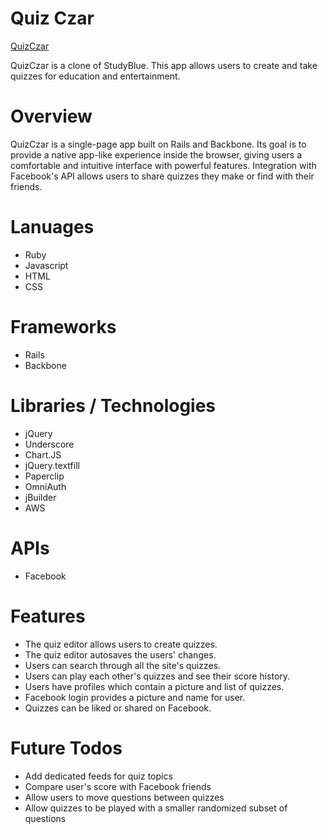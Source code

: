 # Quiz Czar

[QuizCzar][link]

[link]: http://quizczar.io

QuizCzar is a clone of StudyBlue. This app allows users to create and take quizzes for education and entertainment.

# Overview
QuizCzar is a single-page app built on Rails and Backbone. Its goal is to provide a native app-like experience inside the browser, giving users a comfortable and intuitive interface with powerful features. Integration with Facebook's API allows users to share quizzes they make or find with their friends.

# Lanuages

* Ruby
* Javascript
* HTML
* CSS

# Frameworks

* Rails
* Backbone

# Libraries / Technologies

* jQuery
* Underscore
* Chart.JS
* jQuery.textfill
* Paperclip
* OmniAuth
* jBuilder
* AWS


# APIs

* Facebook

# Features

* The quiz editor allows users to create quizzes.
* The quiz editor autosaves the users' changes.
* Users can search through all the site's quizzes.
* Users can play each other's quizzes and see their score history.
* Users have profiles which contain a picture and list of quizzes.
* Facebook login provides a picture and name for user.
* Quizzes can be liked or shared on Facebook.

# Future Todos

* Add dedicated feeds for quiz topics
* Compare user's score with Facebook friends
* Allow users to move questions between quizzes
* Allow quizzes to be played with a smaller randomized subset of questions

